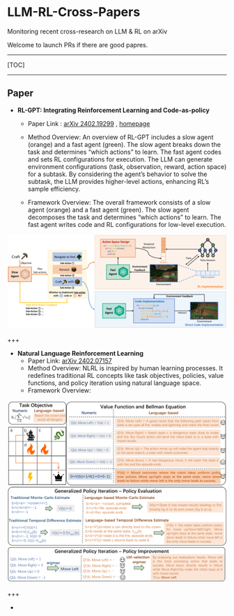 # LLM-RL-Cross-Papers
Monitoring recent cross-research on LLM &amp; RL on arXiv

Welcome to launch PRs if there are good papres.

***

[TOC]



***

## Paper



- **RL-GPT: Integrating Reinforcement Learning and Code-as-policy**

  - Paper Link : [arXiv 2402.19299](https://arxiv.org/abs/2402.19299) ,  [homepage](https://sites.google.com/view/rl-gpt/)

  - Method Overview: An overview of RL-GPT includes a slow agent (orange) and a fast agent (green). The slow agent breaks down the task and determines “which actions” to learn. The fast agent codes and sets RL configurations for execution. The LLM can generate environment configurations (task, observation, reward, action space) for a subtask. By considering the agent’s behavior to solve the subtask, the LLM provides higher-level actions, enhancing RL’s sample efficiency.

  - Framework Overview: The overall framework consists of a slow agent (orange) and a fast agent (green). The slow agent decomposes the task and determines “which actions” to learn. The fast agent writes code and RL configurations for low-level execution.

<img src="./images/RL-GPT framework.png" alt="RL-GPT framework" style="zoom: 50%;" />

+++

- **Natural Language Reinforcement Learning**
  - Paper Link: [arXiv 2402.07157](https://arxiv.org/abs/2402.07157) 
  - Method Overview: NLRL is inspired by human learning processes. It redefines traditional RL concepts like task objectives, policies, value functions, and policy iteration using natural language space. 
  - Framework Overview: 

<img src="./images/NLRL.png" style="zoom:50%;" />

+++

- 

